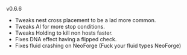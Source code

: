 v0.6.6

- Tweaks nest cross placement to be a lad more common.
- Tweaks AI for more stop conditions. 
- Tweaks Holding to kill non hosts faster.
- Fixes DNA effect having a flipped check.
- Fixes fluid crashing on NeoForge (Fuck your fluid types NeoForge)